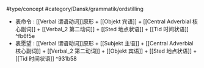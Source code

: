 #type/concept #category/Dansk/grammatik/ordstilling 

- 表命令 : [[Verbal 谓语动词]]原形 + [[Objekt 宾语]] + [[Central Adverbial 核心副词]] + [[Verbal_2 第二动词]] + [[Sted 地点状语]] + [[Tid 时间状语]] ^fb6f5e
- 表愿望 : [[Verbal 谓语动词]]原形 + [[Subjekt  主语]] + [[Central Adverbial 核心副词]] + [[Verbal_2 第二动词]] + [[Objekt 宾语]] + [[Sted 地点状语]] + [[Tid 时间状语]] ^931b58